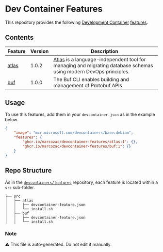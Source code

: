 # Dev Container Features

This repository provides the following [Development Container](https://containers.dev/overview) [features](https://containers.dev/implementors/spec/#features).

## Contents

| Feature | Version | Description |
| ------- | ------- | ----------- |
| [atlas](./src/atlas/README.md) | 1.0.2 | [Atlas](https://atlasgo.io) is a language-independent tool for managing and migrating database schemas using modern DevOps principles. |
| [buf](./src/buf/README.md) | 1.0.0 | The Buf CLI enables building and management of Protobuf APIs |

## Usage

To use this features, add them in your `devcontainer.json` as in the example below.

```json
{
    "image": "mcr.microsoft.com/devcontainers/base:debian",
    "features": {
        "ghcr.io/marcozac/devcontainer-features/atlas:1": {},
        "ghcr.io/marcozac/devcontainer-features/buf:1": {}
    }
}
```

## Repo Structure

As in the [`devcontainers/features`](https://github.com/devcontainers/features) repository, each feature is located within a `src` sub-folder.

```
├── src
│   ├── atlas
│   │   ├── devcontainer-feature.json
│   │   └── install.sh
│   ├── buf
│   │   ├── devcontainer-feature.json
│   │   └── install.sh
```

### Note

:warning: This file is auto-generated. Do not edit it manually.
